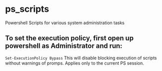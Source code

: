 # ps_scripts
Powershell Scripts for various system administration tasks

## To set the execution policy, first open up powershell as Administrator and run:
`Set-ExecutionPolicy Bypass`
This will disable blocking execution of scripts without warnings of promps. Applies only to the current PS session.


